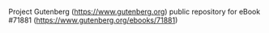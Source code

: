 Project Gutenberg (https://www.gutenberg.org) public repository
for eBook #71881 (https://www.gutenberg.org/ebooks/71881)

